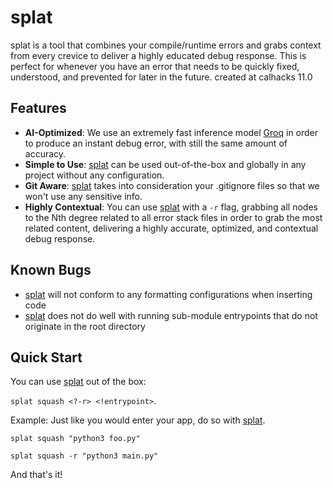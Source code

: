 # splat
splat is a tool that combines your compile/runtime errors and grabs context from every crevice to deliver a highly educated debug response. This is perfect for whenever you have an error that needs to be quickly fixed, understood, and prevented for later in the future.
created at calhacks 11.0
## Features
- **AI-Optimized**: We use an extremely fast inference model [Groq](https://groq.com/) in order to produce an instant debug error, with still the same amount of accuracy.
- **Simple to Use**: <ins>splat</ins> can be used out-of-the-box and globally in any project without any configuration.
- **Git Aware**: <ins>splat</ins> takes into consideration your .gitignore files so that we won't use any sensitive info.
- **Highly Contextual**: You can use <ins>splat</ins> with a `-r` flag, grabbing all nodes to the Nth degree related to all error stack files in order to grab the most related content, delivering a highly accurate, optimized, and contextual debug response.

## Known Bugs
- <ins>splat</ins> will not conform to any formatting configurations when inserting code
- <ins>splat</ins> does not do well with running sub-module entrypoints that do not originate in the root directory
  
## Quick Start
You can use <ins>splat</ins> out of the box:  

`splat squash <?-r> <!entrypoint>`.

Example:
Just like you would enter your app, do so with <ins>splat</ins>.  

`splat squash "python3 foo.py"`

`splat squash -r "python3 main.py"`

And that's it!
